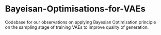 # Bayeisan-Optimisations-for-VAEs
Codebase for our observations on applying Bayesian Optimisation principle on the sampling stage of training VAEs to improve quality of generation.
